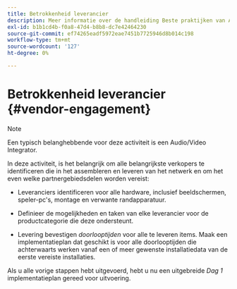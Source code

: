 ```yaml
---
title: Betrokkenheid leverancier
description: Meer informatie over de handleiding Beste praktijken van AEM Screens voor betrokkenheid van leveranciers.
exl-id: b1b1cd4b-f0a8-47d4-b8b8-dc7e42464230
source-git-commit: ef74265eadf5972eae7451b7725946d8b014c198
workflow-type: tm+mt
source-wordcount: '127'
ht-degree: 0%

---
```


# Betrokkenheid leverancier {#vendor-engagement}

>[!NOTE]
>Een typisch belanghebbende voor deze activiteit is een Audio/Video Integrator.

In deze activiteit, is het belangrijk om alle belangrijkste verkopers te identificeren die in het assembleren en leveren van het netwerk en om het even welke partnergebiedsdelen worden vereist:

* Leveranciers identificeren voor alle hardware, inclusief beeldschermen, speler-pc&#39;s, montage en verwante randapparatuur.

* Definieer de mogelijkheden en taken van elke leverancier voor de productcategorie die deze ondersteunt.

* Levering bevestigen *doorlooptijden* voor alle te leveren items. Maak een implementatieplan dat geschikt is voor alle doorlooptijden die achterwaarts werken vanaf een of meer gewenste installatiedata van de eerste vereiste installaties.

Als u alle vorige stappen hebt uitgevoerd, hebt u nu een uitgebreide *Dag 1* implementatieplan gereed voor uitvoering.
